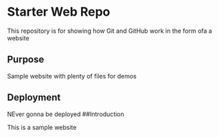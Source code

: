 # Starter Web Repo

This repository is for showing how Git and GitHub work
in the form ofa a website

## Purpose

Sample website with plenty of files for demos

## Deployment
NEver gonna be deployed 
##Introduction 

This is a sample website